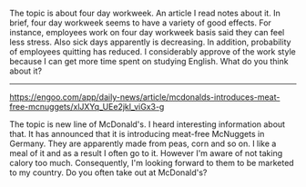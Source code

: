 The topic is about four day workweek.
An article I read notes about it.
In brief, four day workweek seems to have a variety of good effects.
For instance, employees work on four day workweek basis said they can feel less stress.
Also sick days apparently is decreasing.
In addition, probability of employees quitting has reduced.
I considerably approve of the work style because I can get more time spent on studying English.
What do you think about it?

---

https://engoo.com/app/daily-news/article/mcdonalds-introduces-meat-free-mcnuggets/xlJXYq_UEe2jkl_viGx3-g

The topic is new line of McDonald's.
I heard interesting information about that.
It has announced that it is introducing meat-free McNuggets in Germany.
They are apparently made from peas, corn and so on.
I like a meal of it and as a result I often go to it.
However I'm aware of not taking calory too much.
Consequently, I'm looking forward to them to be marketed to my country.
Do you often take out at McDonald's?
